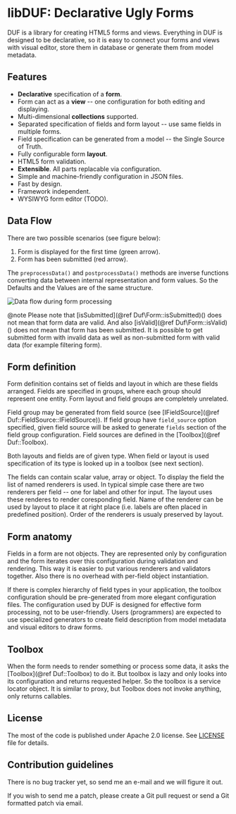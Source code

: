 libDUF: Declarative Ugly Forms
==============================

DUF is a library for creating HTML5 forms and views. Everything in DUF is
designed to be declarative, so it is easy to connect your forms and views with
visual editor, store them in database or generate them from model metadata.


Features
--------

  - **Declarative** specification of a **form**.
  - Form can act as a **view** -- one configuration for both editing and displaying.
  - Multi-dimensional **collections** supported.
  - Separated specification of fields and form layout -- use same fields in multiple forms.
  - Field specification can be generated from a model -- the Single Source of Truth.
  - Fully configurable form **layout**.
  - HTML5 form validation.
  - **Extensible**. All parts replacable via configuration.
  - Simple and machine-friendly configuration in JSON files.
  - Fast by design.
  - Framework independent.
  - WYSIWYG form editor (TODO).


Data Flow
---------

There are two possible scenarios (see figure below):

  1. Form is displayed for the first time (green arrow).
  2. Form has been submitted (red arrow).

The `preprocessData()` and `postprocessData()` methods are inverse functions
converting data between internal representation and form values. So the
Defaults and the Values are of the same structure.

![Data flow during form processing](doc/figures/data-flow.png)

@note Please note that [isSubmitted](@ref Duf\Form::isSubmitted)() does not
	mean that form data are valid. And also [isValid](@ref Duf\Form::isValid)()
	does not mean that form has been submitted. It is possible to get
	submitted form with invalid data as well as non-submitted form with
	valid data (for example filtering form).


Form definition
---------------

Form definition contains set of fields and layout in which are these fields
arranged. Fields are specified in groups, where each group should represent one
entity. Form layout and field groups are completely unrelated.

Field group may be generated from field source (see
[IFieldSource](@ref Duf::FieldSource::IFieldSource)). If field group have
`field_source` option specified, given field source will be asked to generate
`fields` section of the field group configuration. Field sources are defined in
the [Toolbox](@ref Duf::Toolbox).

Both layouts and fields are of given type. When field or layout is used
specification of its type is looked up in a toolbox (see next section).

The fields can contain scalar value, array or object. To display the field the
list of named renderers is used. In typical simple case there are two renderers
per field -- one for label and other for input. The layout uses these renderes
to render coresponding field. Name of the renderer can be used by layout to
place it at right place (i.e. labels are often placed in predefined position).
Order of the renderers is usualy preserved by layout.


Form anatomy
------------

Fields in a form are not objects. They are represented only by configuration
and the form iterates over this configuration during validation and rendering.
This way it is easier to put various renderers and validators together. Also
there is no overhead with per-field object instantiation.

If there is complex hierarchy of field types in your application, the toolbox
configuration should be pre-generated from more elegant configuration files.
The configuration used by DUF is designed for effective form processing, not to
be user-friendly. Users (programmers) are expected to use specialized
generators to create field description from model metadata and visual editors
to draw forms.


Toolbox
-------

When the form needs to render something or process some data, it asks the
[Toolbox](@ref Duf::Toolbox) to do it. But toolbox is lazy and only looks into its
configuration and returns requested helper. So the toolbox is a service locator
object. It is similar to proxy, but Toolbox does not invoke anything, only
returns callables.


License
-------

The most of the code is published under Apache 2.0 license. See
[LICENSE](doc/license.md) file for details.


Contribution guidelines
-----------------------

There is no bug tracker yet, so send me an e-mail and we will figure it out.

If you wish to send me a patch, please create a Git pull request or send a Git
formatted patch via email.

